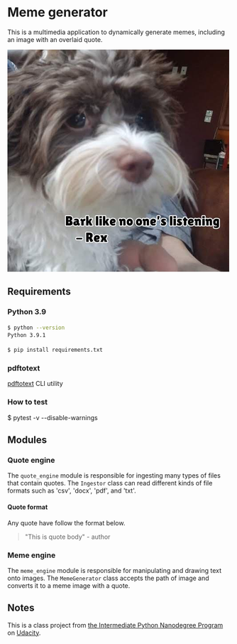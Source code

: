 # Meme generator

This is a multimedia application to dynamically generate memes, including an image with an overlaid quote.

![meme_exmaple](./tmp/meme_example.jpg)

## Requirements

### Python 3.9

```bash
$ python --version
Python 3.9.1

$ pip install requirements.txt
```

### pdftotext

[pdftotext](https://www.xpdfreader.com/pdftotext-man.html) CLI utility

### How to test
$ pytest -v --disable-warnings

## Modules

### Quote engine

The `quote_engine` module is responsible for ingesting many types of files that contain quotes.
The `Ingestor` class can read different kinds of file formats such as 'csv', 'docx', 'pdf', and 'txt'.

#### Quote format

Any quote have follow the format below.

> "This is quote body" - author

### Meme engine

The `meme_engine` module is responsible for manipulating and drawing text onto images.
The `MemeGenerator` class accepts the path of image and converts it to a meme image with a quote.

## Notes

This is a class project from [the Intermediate Python Nanodegree Program](https://www.udacity.com/course/intermediate-python-nanodegree--nd303) on [Udacity](https://www.udacity.com/).
